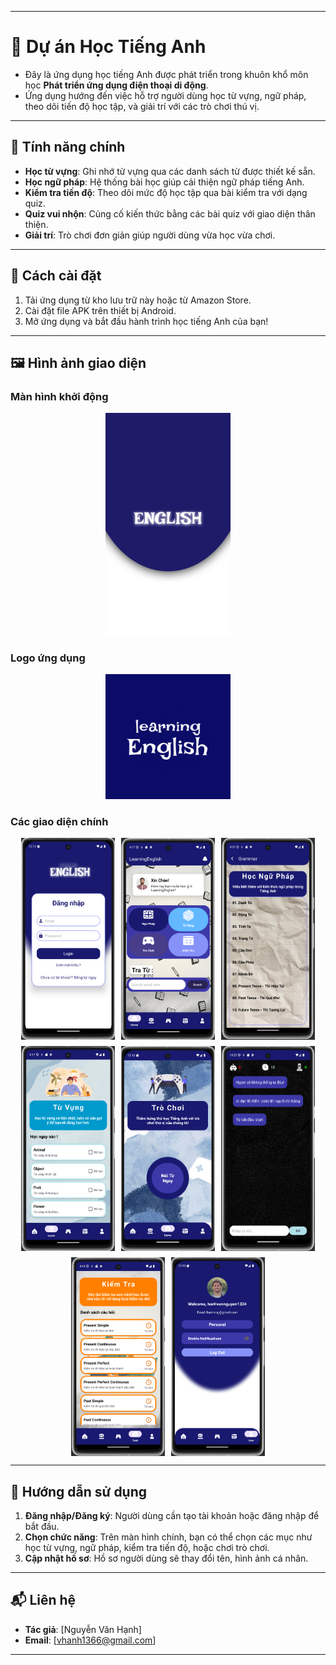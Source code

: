 

---

# 📘 Dự án Học Tiếng Anh  

- Đây là ứng dụng học tiếng Anh được phát triển trong khuôn khổ môn học **Phát triển ứng dụng điện thoại di động**.  
- Ứng dụng hướng đến việc hỗ trợ người dùng học từ vựng, ngữ pháp, theo dõi tiến độ học tập, và giải trí với các trò chơi thú vị.  

---

## 🌟 **Tính năng chính**  
- **Học từ vựng**: Ghi nhớ từ vựng qua các danh sách từ được thiết kế sẵn.  
- **Học ngữ pháp**: Hệ thống bài học giúp cải thiện ngữ pháp tiếng Anh.  
- **Kiểm tra tiến độ**: Theo dõi mức độ học tập qua bài kiểm tra với dạng quiz.  
- **Quiz vui nhộn**: Củng cố kiến thức bằng các bài quiz với giao diện thân thiện.  
- **Giải trí**: Trò chơi đơn giản giúp người dùng vừa học vừa chơi.  

---

## 🚀 **Cách cài đặt**  
1. Tải ứng dụng từ kho lưu trữ này hoặc từ Amazon Store.  
2. Cài đặt file APK trên thiết bị Android.  
3. Mở ứng dụng và bắt đầu hành trình học tiếng Anh của bạn!  

---

## 🖼 **Hình ảnh giao diện**

### **Màn hình khởi động**  
<div style="text-align: center; margin: 10px 0;">  
   <img src="./splashapp.png" alt="Giao diện khởi động" width="200">  
</div>  

### **Logo ứng dụng**  
<div style="text-align: center; margin: 10px 0;">  
   <img src="./logoappMignight.png" alt="Logo của ứng dụng" width="200">  
</div>  

### **Các giao diện chính**  
<div style="display: flex; flex-wrap: wrap; justify-content: center; gap: 10px; margin-top: 10px;">  
   <img src="./imageloginapp.png" alt="Giao diện đăng nhập" width="150">  
   <img src="./imgHome.png" alt="Giao diện trang chính" width="150">
   <img src="./imgGrammar.png" alt="Giao diện ngữ pháp" width="150">  
   <img src="./imgVoca.png" alt="Giao diện từ vựng" width="150">  
   <img src="./imagegameapp.png" alt="Giao diện trò chơi" width="150"> 
   <img src="./imgGameWord.png" alt="Giao diện trò chơi nối từ" width="150"> 
   <img src="./imgTask.png" alt="Giao diện kiểm tra" width="150">  
   <img src="./imageuserapp.png" alt="Giao diện người dùng" width="150">  
</div>  

---

## 📖 **Hướng dẫn sử dụng**  
1. **Đăng nhập/Đăng ký**: Người dùng cần tạo tài khoản hoặc đăng nhập để bắt đầu.  
2. **Chọn chức năng**: Trên màn hình chính, bạn có thể chọn các mục như học từ vựng, ngữ pháp, kiểm tra tiến độ, hoặc chơi trò chơi.  
3. **Cập nhật hồ sơ**: Hồ sơ người dùng sẽ thay đổi tên, hình ảnh cá nhân.  

---

## 📬 **Liên hệ**  
- **Tác giả**: [Nguyễn Văn Hạnh]  
- **Email**: [vhanh1366@gmail.com]  

---

